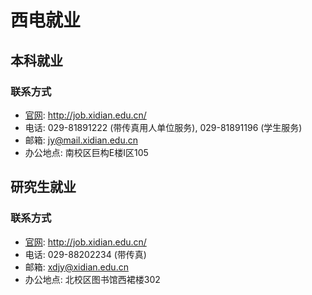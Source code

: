 
# 西电就业


## 本科就业

### 联系方式

- [官网](http://job.xidian.edu.cn/): http://job.xidian.edu.cn/
- 电话: 029-81891222 (带传真用人单位服务), 029-81891196 (学生服务)
- 邮箱: jy@mail.xidian.edu.cn
- 办公地点: 南校区巨构E楼I区105


## 研究生就业

### 联系方式

- [官网](http://job.xidian.edu.cn/): http://job.xidian.edu.cn/
- 电话: 029-88202234 (带传真)
- 邮箱: xdjy@xidian.edu.cn
- 办公地点: 北校区图书馆西裙楼302



